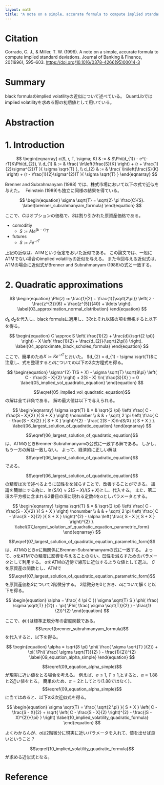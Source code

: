 ```yaml
---
layout: math
title: "A note on a simple, accurate formula to compute implied standard deviations"
---
```


# Citation
Corrado, C. J., & Miller, T. W. (1996). A note on a simple, accurate formula to compute implied standard deviations. Journal of Banking & Finance, 20(1996), 595–603. https://doi.org/10.1016/0378-4266(95)00014-3

# Summary
black formulaのimplied volatilityの近似について述べている。
QuantLibではimplied volatilityを求める際の初期値として用いている。

# Abstraction

# 1. Introduction

$$
\begin{eqnarray}
    c(S, r, T, \sigma; K)
        & := & S\Phi(d_{1}) - e^{-rT}K\Phi(d_{2}),
    \\
    d_{1} 
        & := &
            \frac{
                \ln\left(\frac{S}{K} \right) + (r + \frac{1}{2}\sigma^{2})T
            }{
                \sigma \sqrt{T}
            },
    \\
    d_{2}
        & := & 
            \frac{
                \ln\left(\frac{S}{K} \right) + (r - \frac{1}{2}\sigma^{2})T
            }{
                \sigma \sqrt{T}
            }
\end{eqnarray}
$$

Brenner and Subrahmanyam (1988) では、株式市場において以下の式で近似を与えた。　
Feinstein (1989)も独立に同様の結果を得ている。

$$
\begin{equation}
    \sigma \sqrt{T}
        = \sqrt{2} \pi
            \frac{C}{S}.
    \label{brenner_subrahmanyam_formula}
\end{equation}
$$

ここで、$C$はオプションの価格で、$S$は割り引かれた原資産価格である。

* comoditiy
    * $S := Me^(b - r)T$
* futures
    * $S := F e^{-rT}$

上記の近似は、ATMという仮定をおいた近似である。
この論文では、一般にATMでない場合のimplied volatilityの近似を与える。
また今回与える近似式は、ATMの場合に近似式がBrenner and Subrahmanyam (1988)の式と一致する。

# 2. Quadratic approximations

$$
\begin{equation}
    \Phi(z)
        := 
            \frac{1}{2}
                + \frac{1}{\sqrt{2\pi}}
                    \left(
                        z
                            - \frac{z^{3}}{6}
                            + \frac{z^{5}}{40}
                            + \ldots
                    \right).
    \label{03_approximation_normal_distribution}
\end{equation}
$$

$d_{1}, d_{2}$を代入し、black formulaに適用し、3次とそれ以降の項を無視すると以下を得る。

$$
\begin{equation}
    C \approx S
        \left(
            \frac{1}{2}
                + \frac{d}{\sqrt{2 \pi}}
        \right)
        - X
        \left(
            \frac{1}{2}
                + \frac{d_{2}}{\sqrt{2\pi}}
        \right).
    \label{04_approximate_black_scholes_formula}
\end{equation}
$$

ここで、簡単のため$X := K e^{-rT}$とおいた。
$d_{2} = d_{1} - \sigma \sqrt{T}$に注意し、式を整理すると$\sigma$についての以下の2次方程式を得る。

$$
\begin{equation}
    \sigma^{2} T(S + X)
        - \sigma \sqrt{T} \sqrt{8\pi}
            \left(
                C - \frac{S - X}{2}
            \right)
        + 2(S - X) \ln( \frac{S}{X} ) 
        = 0
    \label{05_implied_vol_quadratic_equation}
\end{equation}
$$

$$\eqref{05_implied_vol_quadratic_equation}$$の解は全て非負である。
解の最大値は以下で与えられる。

$$
\begin{eqnarray}
    \sigma \sqrt{T}
        & = &
            \sqrt{2 \pi}
                \left(
                    \frac{
                        C - \frac{S - X}{2}
                    }{
                        S + X
                    }
                \right)
        \nonumber
        \\
        &  &
            + \sqrt{
                2 \pi
                \left(
                    \frac{
                        C - \frac{S - X}{2}
                    }{
                        S + X
                    }
                \right)^{2}
                -
                \frac{
                    2(S - X)\ln(S/X)
                }{
                    S + X
                }
            }.
    \label{06_largest_solution_of_quadratic_equation}
\end{eqnarray}
$$

$$\eqref{06_largest_solution_of_quadratic_equation}$$は、ATMのときBrenner-Subrahmanyamの公式に一致する解である。
しかし、もう一方の解は一致しない。
よって、経済的に正しい解は$$\eqref{06_largest_solution_of_quadratic_equation}$$である。

$$\eqref{06_largest_solution_of_quadratic_equation}$$の精度は次で述べるように凹性をを減らすことで、改善することができる。
議論を簡単にする為に、$\ln(S/X) \approx 2 (S- X) / (S + X)$とし、代入する。
また、第二項の平方根に含まれる2番目の項に現れる定数4を$\alpha$としパラメータとする。

$$
\begin{eqnarray}
    \sigma \sqrt{T}
        & = &
            \sqrt{2 \pi}
                \left(
                    \frac{
                        C - \frac{S - X}{2}
                    }{
                        S + X
                    }
                \right)
        \nonumber
        \\
        &  &
            + \sqrt{
                2 \pi
                \left(
                    \frac{
                        C - \frac{S - X}{2}
                    }{
                        S + X
                    }
                \right)^{2}
                -
                \alpha
                \left(
                    \frac{ S - X }{ S + X }
                \right)^{2}
            }.
    \label{07_largest_solution_of_quadratic_equation_parametric_form}
\end{eqnarray}
$$

$$\eqref{07_largest_solution_of_quadratic_equation_parametric_form}$$は、ATMのとき$\alpha$に無関係にBrenner-Subrahmanyamの式に一致する。
よって、$\alpha$をATMでの精度に影響を与えることのない、凹性を減らすためのパラメータとして利用する。
$\alpha$をATMの近傍で線形に近似するような値として選ぶ。
$C$を原資産の関数とし、ATMで$$\eqref{07_largest_solution_of_quadratic_equation_parametric_form}$$を原資産価格$S$について2階微分する。
2階微分を0とおき、$\alpha$について解くと以下を得る。

$$
\begin{equation}
    \alpha =
        \frac{ 4 \pi C }{ \sigma \sqrt{T} S }
            \phi( \frac{ \sigma \sqrt{T} }{2})
            + \pi( \Phi( \frac{ \sigma \sqrt{T}}{2} ) - \frac{1}{2})^{2}
\end{equation}
$$

ここで、$\phi(\cdot)$は標準正規分布の密度関数である。
$$\eqref{brenner_subrahmanyam_formula}$$を代入すると、以下を得る。

$$
\begin{equation}
    \alpha =
        \sqrt{8 \pi} \phi( \frac{ \sigma \sqrt{T} }{2})
            + \pi( \Phi( \frac{ \sigma \sqrt{T}}{2} ) - \frac{1}{2})^{2}
    \label{09_equation_alpha_simple}
\end{equation}
$$

$$\eqref{09_equation_alpha_simple}$$が現実に近い値をとる場合を考える。
例えば、$\sigma \le 1$, $T \le 1$,とすると、$\alpha \approx 1.88$と2近い値をとる。
簡単のため、$\alpha = 2$としてとり(1.88ではなく）、$$\eqref{09_equation_alpha_simple}$$に当てはめると、以下の2次近似式を得る。

$$
\begin{equation}
    \sigma \sqrt{T}
        =
            \frac{
                \sqrt{2 \pi}
            }{
                S + X
            }
            \left(
                C - \frac{S - X}{2}
                + \sqrt{
                    \left(
                        C - \frac{S - X}{2}
                    \right)^{2}
                    -
                    \frac{(S - X)^{2}}{\pi}
                }
            \right)
    \label{10_implied_volatility_quadratic_formula}
\end{equation}
$$

よくわからんが、$\alpha$は2階微分に現実に近いパラメータを入れて、値を出せば良いということ？

$$\eqref{10_implied_volatility_quadratic_formula}$$が求める近似式となる。




# Reference

